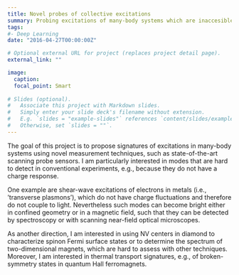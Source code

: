```yaml
---
title: Novel probes of collective excitations
summary: Probing excitations of many-body systems which are inaccesible in standard transport or spectroscopy experiments, e.g., using near-field techniques or NV centers in diamond.
tags:
#- Deep Learning
date: "2016-04-27T00:00:00Z"

# Optional external URL for project (replaces project detail page).
external_link: ""

image:
  caption: 
  focal_point: Smart
  
# Slides (optional).
#   Associate this project with Markdown slides.
#   Simply enter your slide deck's filename without extension.
#   E.g. `slides = "example-slides"` references `content/slides/example-slides.md`.
#   Otherwise, set `slides = ""`.
---
```


The goal of this project is to propose signatures of excitations in many-body systems using novel measurement techniques, such as state-of-the-art scanning probe sensors. I am particularly interested in modes that are hard to detect in conventional experiments, e.g., because they do not have a charge response.

One example are shear-wave excitations of electrons in metals (i.e., ’transverse plasmons’), which do not have charge fluctuations and therefore do not couple to light. Nevertheless such modes can become bright either in confined geometry or in a magnetic field, such that they can be detected by spectroscopy or with scanning near-field optical microscopes.

As another direction, I am interested in using NV centers in diamond to characterize spinon Fermi surface states or to determine the spectrum of two-dimensional magnets, which are hard to assess with other techniques. Moreover, I am interested in thermal transport signatures, e.g., of broken-symmetry states in quantum Hall ferromagnets.

